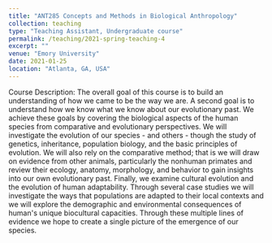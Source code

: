 ```yaml
---
title: "ANT285 Concepts and Methods in Biological Anthropology"
collection: teaching
type: "Teaching Assistant, Undergraduate course"
permalink: /teaching/2021-spring-teaching-4
excerpt: ""
venue: "Emory University"
date: 2021-01-25
location: "Atlanta, GA, USA"
---
```


Course Description: The overall goal of this course is to build an understanding of how we came to be the way we are. A second goal is to understand how we know what we know about our evolutionary past. We achieve these goals by covering the biological aspects of the human species from comparative and evolutionary perspectives. We will investigate the evolution of our species - and others - though the study of genetics, inheritance, population biology, and the basic principles of evolution. We will also rely on the comparative method; that is we will draw on evidence from other animals, particularly the nonhuman primates and review their ecology, anatomy, morphology, and behavior to gain insights into our own evolutionary past. Finally, we examine cultural evolution and the evolution of human adaptability. Through several case studies we will investigate the ways that populations are adapted to their local contexts and we will explore the demographic and environmental consequences of human's unique biocultural capacities. Through these multiple lines of evidence we hope to create a single picture of the emergence of our species.